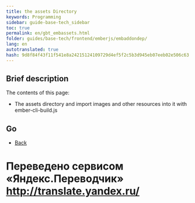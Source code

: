 ```yaml
---
title: the assets Directory
keywords: Programming
sidebar: guide-base-tech_sidebar
toc: true
permalink: en/gbt_embassets.html
folder: guides/base-tech/frontend/emberjs/embaddondep/
lang: en 
autotranslated: true 
hash: 9d8f84f43f11f541e8a24215124109729d4ef5f2c5b3d945eb07eeb02e506c63
---
```


## Brief description

The contents of this page:

* The assets directory and import images and other resources into it with ember-cli-build.js

## Go

* [Back](gbt_emberjs.html)


 # Переведено сервисом «Яндекс.Переводчик» http://translate.yandex.ru/